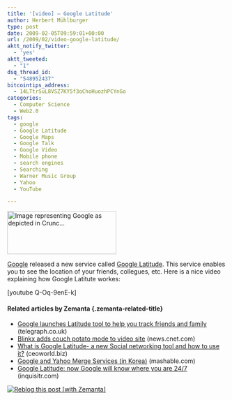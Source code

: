 ```yaml
---
title: '[video] – Google Latitude'
author: Herbert Mühlburger
type: post
date: 2009-02-05T09:59:01+00:00
url: /2009/02/video-google-latitude/
aktt_notify_twitter:
  - 'yes'
aktt_tweeted:
  - "1"
dsq_thread_id:
  - "548952437"
bitcointips_address:
  - 14LTtrSuL8VSZ7KY5f3oChoHuozhPCYnGo
categories:
  - Computer Science
  - Web2.0
tags:
  - google
  - Google Latitude
  - Google Maps
  - Google Talk
  - Google Video
  - Mobile phone
  - search engines
  - Searching
  - Warner Music Group
  - Yahoo
  - YouTube

---
```

<div class="zemanta-img">
  <div class="mceTemp mceIEcenter">
    <dl class="wp-caption aligncenter" style="width: 260px;">
      <dt class="wp-caption-dt">
        <a href="http://www.crunchbase.com/company/google"><img title="Image representing Google as depicted in Crunc..." src="http://www.crunchbase.com/assets/images/resized/0002/9578/29578v7-max-450x450.jpg" alt="Image representing Google as depicted in Crunc..." width="250" height="99" /></a>
      </dt>
    </dl>
  </div>
</div>

<a class="zem_slink" title="Google" rel="homepage" href="http://google.com">Google</a> released a new service called <a title="Google Latitude" href="http://www.google.com/latitude/intro.html" target="_blank">Google Latitude</a>. This service enables you to see the location of your friends, collegues, etc. Here is a nice video explaining how Google Latitute workes:

[youtube Q-Oq-9enE-k]

#### Related articles by Zemanta {.zemanta-related-title}

<ul class="zemanta-article-ul">
  <li class="zemanta-article-ul-li">
    <a href="http://r.zemanta.com/?u=http%3A//www.telegraph.co.uk/scienceandtechnology/technology/google/4513282/Google-launches-Latitude-tool-to-help-you-track-friends-and-family.html&a=2974123&rid=ace7598b-ab2b-488c-89d9-4213a531686e&e=730aa08cd4797fcaa137360cf3848f66">Google launches Latitude tool to help you track friends and family</a> (telegraph.co.uk)
  </li>
  <li class="zemanta-article-ul-li">
    <a href="http://news.cnet.com/8301-17939_109-10157230-2.html?part=rss&subj=Webware">Blinkx adds couch potato mode to video site</a> (news.cnet.com)
  </li>
  <li class="zemanta-article-ul-li">
    <a href="http://ceoworld.biz/ceo/2009/02/04/what-is-google-latitude-a-new-social-networking-tool-and-how-to-use-it/">What is Google Latitude- a new Social networking tool and how to use it?</a> (ceoworld.biz)
  </li>
  <li class="zemanta-article-ul-li">
    <a href="http://mashable.com/2009/02/03/google-yahoo-korea/">Google and Yahoo Merge Services (in Korea)</a> (mashable.com)
  </li>
  <li class="zemanta-article-ul-li">
    <a href="http://www.inquisitr.com/17248/google-latitude-now-google-will-know-where-you-are-247/">Google Latitude: now Google will know where you are 24/7</a> (inquisitr.com)
  </li>
</ul>

<div class="zemanta-pixie">
  <a class="zemanta-pixie-a" title="Zemified by Zemanta" href="http://reblog.zemanta.com/zemified/ace7598b-ab2b-488c-89d9-4213a531686e/"><img class="zemanta-pixie-img" src="http://img.zemanta.com/reblog_e.png?x-id=ace7598b-ab2b-488c-89d9-4213a531686e" alt="Reblog this post [with Zemanta]" /></a>
</div>